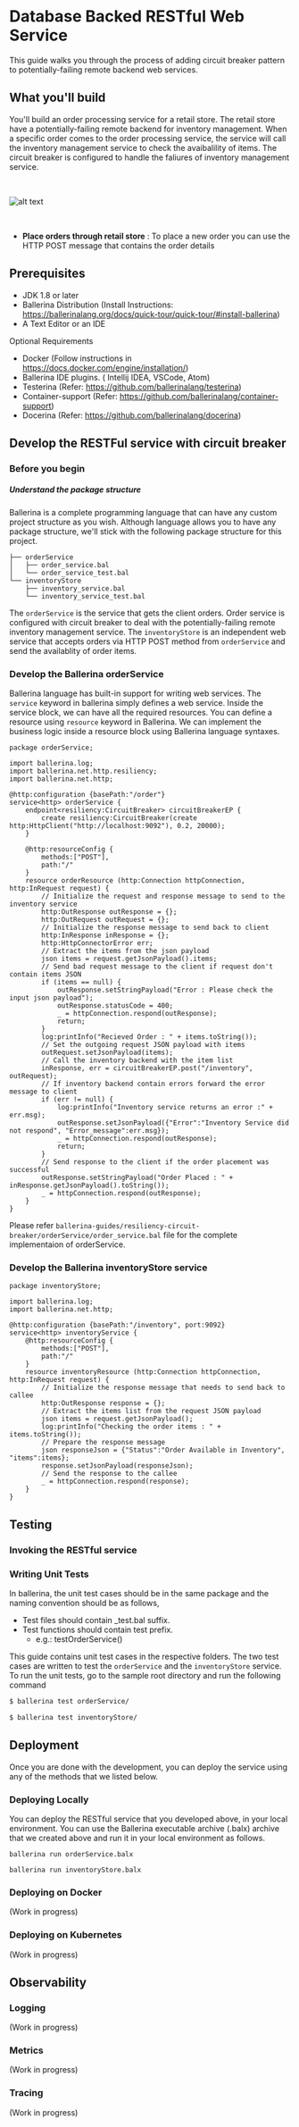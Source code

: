 # Database Backed RESTful Web Service
This guide walks you through the process of adding circuit breaker pattern to potentially-failing remote backend web services.

## <a name="what-you-build"></a>  What you'll build
You'll build an order processing service for a retail store. The retail store have a potentially-failing remote backend for inventory management. When a specific order comes to the order processing service, the service will call the inventory management service to check the avaibalility of items. The circuit breaker is configured to handle the faliures of inventory management service.  

&nbsp;
&nbsp;
&nbsp;
&nbsp;

![alt text](https://github.com/rosensilva/ballerina-samples/blob/master/circuit-breaker/images/circuit_breaker_image.png)

&nbsp;
&nbsp;
&nbsp;

- **Place orders through retail store** : To place a new order you can use the HTTP POST message that contains the order details

## <a name="pre-req"></a> Prerequisites
 
- JDK 1.8 or later
- Ballerina Distribution (Install Instructions:  https://ballerinalang.org/docs/quick-tour/quick-tour/#install-ballerina)
- A Text Editor or an IDE 

Optional Requirements
- Docker (Follow instructions in https://docs.docker.com/engine/installation/)
- Ballerina IDE plugins. ( Intellij IDEA, VSCode, Atom)
- Testerina (Refer: https://github.com/ballerinalang/testerina)
- Container-support (Refer: https://github.com/ballerinalang/container-support)
- Docerina (Refer: https://github.com/ballerinalang/docerina)

## <a name="developing-service"></a> Develop the RESTFul service with circuit breaker
### Before you begin

##### Understand the package structure
Ballerina is a complete programming language that can have any custom project structure as you wish. Although language allows you to have any package structure, we'll stick with the following package structure for this project.

```
├── orderService
│   ├── order_service.bal
│   └── order_service_test.bal
└── inventoryStore
    ├── inventory_service.bal
    └── inventory_service_test.bal
```

The `orderService` is the service that gets the client orders. Order service is configured with circuit breaker to deal with the potentially-failing remote inventory management service.
The `inventoryStore` is an independent web service that accepts orders via HTTP POST method from `orderService` and send the availablity of order items.

### Develop the Ballerina orderService
Ballerina language has built-in support for writing web services. The `service` keyword in ballerina simply defines a web service. Inside the service block, we can have all the required resources. You can define a resource using `resource` keyword in Ballerina. We can implement the business logic inside a resource block using Ballerina language syntaxes.

```ballerina
package orderService;

import ballerina.log;
import ballerina.net.http.resiliency;
import ballerina.net.http;

@http:configuration {basePath:"/order"}
service<http> orderService {
    endpoint<resiliency:CircuitBreaker> circuitBreakerEP {
        create resiliency:CircuitBreaker(create http:HttpClient("http://localhost:9092"), 0.2, 20000);
    }

    @http:resourceConfig {
        methods:["POST"],
        path:"/"
    }
    resource orderResource (http:Connection httpConnection, http:InRequest request) {
        // Initialize the request and response message to send to the inventory service
        http:OutResponse outResponse = {};
        http:OutRequest outRequest = {};
        // Initialize the response message to send back to client
        http:InResponse inResponse = {};
        http:HttpConnectorError err;
        // Extract the items from the json payload
        json items = request.getJsonPayload().items;
        // Send bad request message to the client if request don't contain items JSON
        if (items == null) {
            outResponse.setStringPayload("Error : Please check the input json payload");
            outResponse.statusCode = 400;
            _ = httpConnection.respond(outResponse);
            return;
        }
        log:printInfo("Recieved Order : " + items.toString());
        // Set the outgoing request JSON payload with items
        outRequest.setJsonPayload(items);
        // Call the inventory backend with the item list
        inResponse, err = circuitBreakerEP.post("/inventory", outRequest);
        // If inventory backend contain errors forward the error message to client
        if (err != null) {
            log:printInfo("Inventory service returns an error :" + err.msg);
            outResponse.setJsonPayload({"Error":"Inventory Service did not respond", "Error_message":err.msg});
            _ = httpConnection.respond(outResponse);
            return;
        }
        // Send response to the client if the order placement was successful
        outResponse.setStringPayload("Order Placed : " + inResponse.getJsonPayload().toString());
        _ = httpConnection.respond(outResponse);
    }
}

```

Please refer `ballerina-guides/resiliency-circuit-breaker/orderService/order_service.bal` file for the complete implementaion of orderService.


### Develop the Ballerina inventoryStore service
```ballerina 
package inventoryStore;

import ballerina.log;
import ballerina.net.http;

@http:configuration {basePath:"/inventory", port:9092}
service<http> inventoryService {
    @http:resourceConfig {
        methods:["POST"],
        path:"/"
    }
    resource inventoryResource (http:Connection httpConnection, http:InRequest request) {
        // Initialize the response message that needs to send back to callee
        http:OutResponse response = {};
        // Extract the items list from the request JSON payload
        json items = request.getJsonPayload();
        log:printInfo("Checking the order items : " + items.toString());
        // Prepare the response message
        json responseJson = {"Status":"Order Available in Inventory", "items":items};
        response.setJsonPayload(responseJson);
        // Send the response to the callee
        _ = httpConnection.respond(response);
    }
}

```

## <a name="testing"></a> Testing 

### <a name="invoking"></a> Invoking the RESTful service 
### <a name="unit-testing"></a> Writing Unit Tests 

In ballerina, the unit test cases should be in the same package and the naming convention should be as follows,
* Test files should contain _test.bal suffix.
* Test functions should contain test prefix.
  * e.g.: testOrderService()

This guide contains unit test cases in the respective folders. The two test cases are written to test the `orderService` and the `inventoryStore` service.
To run the unit tests, go to the sample root directory and run the following command
```bash
$ ballerina test orderService/
```

```bash
$ ballerina test inventoryStore/
```

## <a name="deploying-the-scenario"></a> Deployment

Once you are done with the development, you can deploy the service using any of the methods that we listed below. 

### <a name="deploying-on-locally"></a> Deploying Locally
You can deploy the RESTful service that you developed above, in your local environment. You can use the Ballerina executable archive (.balx) archive that we created above and run it in your local environment as follows. 

```
ballerina run orderService.balx 
```


```
ballerina run inventoryStore.balx 
```

### <a name="deploying-on-docker"></a> Deploying on Docker
(Work in progress) 

### <a name="deploying-on-k8s"></a> Deploying on Kubernetes
(Work in progress) 


## <a name="observability"></a> Observability 

### <a name="logging"></a> Logging
(Work in progress) 

### <a name="metrics"></a> Metrics
(Work in progress) 


### <a name="tracing"></a> Tracing 
(Work in progress) 

